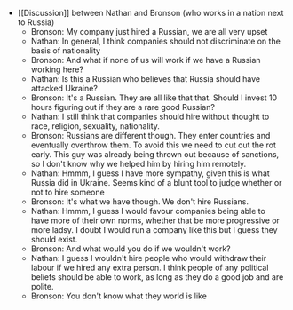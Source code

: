 - [[Discussion]] between Nathan and Bronson (who works in a nation next to Russia)
	- Bronson: My company just hired a Russian, we are all very upset
	- Nathan: In general, I think companies should not discriminate on the basis of nationality
	- Bronson: And what if none of us will work if we have a Russian working here?
	- Nathan: Is this a Russian who believes that Russia should have attacked Ukraine?
	- Bronson: It's a Russian. They are all like that that. Should I invest 10 hours figuring out if they are a rare good Russian?
	- Nathan: I still think that companies should hire without thought to race, religion, sexuality, nationality.
	- Bronson: Russians are different though. They enter countries and eventually overthrow them. To avoid this we need to cut out the rot early. This guy was already being thrown out because of sanctions, so I don't know why we helped him by hiring him remotely.
	- Nathan: Hmmm, I guess I have more sympathy, given this is what Russia did in Ukraine. Seems kind of a blunt tool to judge whether or not to hire someone
	- Bronson: It's what we have though. We don't hire Russians.
	- Nathan: Hmmm, I guess I would favour companies being able to have more of their own norms, whether that be more progressive or more ladsy. I doubt I would run a company like this but I guess they should exist.
	- Bronson: And what would you do if we wouldn't work?
	- Nathan: I guess I wouldn't hire people who would withdraw their labour if we hired any extra person. I think people of any political beliefs should be able to work, as long as they do a good job and are polite.
	- Bronson: You don't know what they world is like